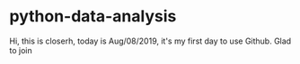 # python-data-analysis

Hi, this is closerh, today is Aug/08/2019, it's my first day to use Github. Glad to join
